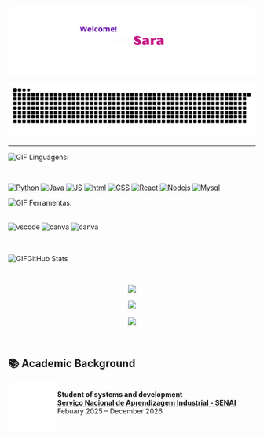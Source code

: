 <p align="center">
  <img src="https://github.com/sahmlo/sahmlo/blob/main/melo.gif" alt="Sara Melo" />
</p>

<p align="center">
  <img src="https://github.com/sahmlo/sahmlo/blob/output/github-contribution-grid-snake-dark.svg" alt="snake gif" />
</p>

---

<!--Linguagens e ferramentas-->
<img height="20" alt="GIF" src="https://github.com/joaopauloaramuni/joaopauloaramuni/blob/main/img/skills.gif?raw=true"/>&nbsp;Linguagens:
<div style="display: inline_block">

<br> 
	
[![Python](https://skillicons.dev/icons?i=python&theme=dark)](https://skillicons.dev)
[![Java](https://skillicons.dev/icons?i=java&theme=light)](https://skillicons.dev)
[![JS](https://skillicons.dev/icons?i=js&theme=dark)](https://skillicons.dev)
[![html](https://skillicons.dev/icons?i=html&theme=dark)](https://skillicons.dev)
[![CSS](https://skillicons.dev/icons?i=css&theme=dark)](https://skillicons.dev)
[![React](https://skillicons.dev/icons?i=react&theme=dark)](https://skillicons.dev)
[![Nodejs](https://skillicons.dev/icons?i=nodejs&theme=dark)](https://skillicons.dev)
[![Mysql](https://skillicons.dev/icons?i=mysql&theme=dark)](https://skillicons.dev)

<img height="20" alt="GIF" src="https://github.com/joaopauloaramuni/joaopauloaramuni/blob/main/img/skills.gif?raw=true"/>&nbsp;Ferramentas:
<div style="display: inline_block">

<br> 

<img align="center" alt="vscode" height="40" width="60" src="https://cdn.jsdelivr.net/gh/devicons/devicon@latest/icons/vscode/vscode-original.svg" />
<img align="center" alt="canva" height="40" width="60" src="https://cdn.jsdelivr.net/gh/devicons/devicon@latest/icons/canva/canva-original.svg">
<img align="center" alt="canva" height="40" width="60" src="https://cdn.jsdelivr.net/gh/devicons/devicon@latest/icons/figma/figma-original.svg">

<br><br> 
<img height="20" alt="GIF" src="https://github.com/joaopauloaramuni/joaopauloaramuni/blob/main/img/graphic.gif?raw=true"/>GitHub Stats

<br>

<p align="center">
  <img src="https://github-readme-stats.vercel.app/api?username=sahmlo&show_icons=true&theme=radical" width="48%" />
</p>
<p align="center">
  <img src="https://github-readme-stats.vercel.app/api/top-langs/?username=sahmlo&layout=compact&theme=radical" width="48%" />
</p>
<p align="center">
  <img src="https://github-profile-summary-cards.vercel.app/api/cards/profile-details?username=sahmlo&theme=radical" width="48%" />
</p>

<br>

## 📚 **Academic Background**
[<img align="left" height="100px" width="100px" src="https://github.com/sahmlo/sahmlo/blob/main/SenaiAnima.gif"/>](https://senai.portaldaindustria.com.br/)  
**Student of systems and development**  
[**Serviço Nacional de Aprendizagem Industrial - SENAI**](https://senai.portaldaindustria.com.br/)  
Febuary 2025 – December 2026
